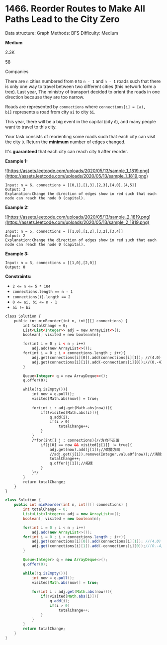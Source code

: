 # 1466. Reorder Routes to Make All Paths Lead to the City Zero

Data structure: Graph
Methods: BFS
Difficulty: Medium

**Medium**

2.3K

58

Companies

There are `n` cities numbered from `0` to `n - 1` and `n - 1` roads such that there is only one way to travel between two different cities (this network form a tree). Last year, The ministry of transport decided to orient the roads in one direction because they are too narrow.

Roads are represented by `connections` where `connections[i] = [ai, bi]` represents a road from city `ai` to city `bi`.

This year, there will be a big event in the capital (city `0`), and many people want to travel to this city.

Your task consists of reorienting some roads such that each city can visit the city `0`. Return the **minimum** number of edges changed.

It's **guaranteed** that each city can reach city `0` after reorder.

**Example 1:**

![https://assets.leetcode.com/uploads/2020/05/13/sample_1_1819.png](https://assets.leetcode.com/uploads/2020/05/13/sample_1_1819.png)

```
Input: n = 6, connections = [[0,1],[1,3],[2,3],[4,0],[4,5]]
Output: 3
Explanation:Change the direction of edges show in red such that each node can reach the node 0 (capital).

```

**Example 2:**

![https://assets.leetcode.com/uploads/2020/05/13/sample_2_1819.png](https://assets.leetcode.com/uploads/2020/05/13/sample_2_1819.png)

```
Input: n = 5, connections = [[1,0],[1,2],[3,2],[3,4]]
Output: 2
Explanation:Change the direction of edges show in red such that each node can reach the node 0 (capital).

```

**Example 3:**

```
Input: n = 3, connections = [[1,0],[2,0]]
Output: 0

```

**Constraints:**

- `2 <= n <= 5 * 104`
- `connections.length == n - 1`
- `connections[i].length == 2`
- `0 <= ai, bi <= n - 1`
- `ai != bi`

```html
class Solution {
    public int minReorder(int n, int[][] connections) {
        int totalChange = 0;
        List<List<Integer>> adj = new ArrayList<>();
        boolean[] visited = new boolean[n];

        for(int i = 0 ; i < n ; i++)
            adj.add(new ArrayList<>()); 
        for(int i = 0 ; i < connections.length ; i++){
            adj.get(connections[i][0]).add(connections[i][1]); //(4.0)
            adj.get(connections[i][1]).add(-connections[i][0]);//(0.-4) 用正負表示方向
        }

        Queue<Integer> q = new ArrayDeque<>();
        q.offer(0);

        while(!q.isEmpty()){
            int now = q.poll();
            visited[Math.abs(now)] = true;
            
            for(int i : adj.get(Math.abs(now))){
                if(!visited[Math.abs(i)]){
                    q.add(i);
                    if(i > 0)
                        totalChange++;
                }
            }
            /*for(int[] j : connections){//方向不正確
                if(j[0] == now && visited[j[1]] != true){
                    adj.get(now).add(j[1]);//改變方向
                    //adj.get(j[1]).remove(Integer.valueOf(now));//清除原本路線
                    totalChange++;
                    q.offer(j[1]);//拓樸
                }
            }*/
        }
        return totalChange;
    }
}
```

```java
class Solution {
    public int minReorder(int n, int[][] connections) {
        int totalChange = 0;
        List<List<Integer>> adj = new ArrayList<>();
        boolean[] visited = new boolean[n];

        for(int i = 0 ; i < n ; i++)
            adj.add(new ArrayList<>()); 
        for(int i = 0 ; i < connections.length ; i++){
            adj.get(connections[i][0]).add(connections[i][1]); //(4.0)
            adj.get(connections[i][1]).add(-connections[i][0]);//(0.-4) 用正負表示方向
        }

        Queue<Integer> q = new ArrayDeque<>();
        q.offer(0);

        while(!q.isEmpty()){
            int now = q.poll();
            visited[Math.abs(now)] = true;
            
            for(int i : adj.get(Math.abs(now))){
                if(!visited[Math.abs(i)]){
                    q.add(i);
                    if(i > 0)
                        totalChange++;
                }
            }
        }
        return totalChange;
    }
}
```